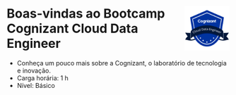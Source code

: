 <div width=100%>
    <img src="cognizant.png" width="20%" align="right">
<h1>Boas-vindas ao Bootcamp Cognizant Cloud Data Engineer</h1>
</div>

* Conheça um pouco mais sobre a Cognizant, o laboratório de tecnologia e inovação. 
* Carga horária: 1 h
* Nível: Básico